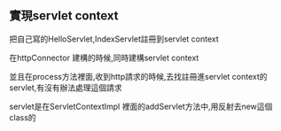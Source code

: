 ## 實現servlet context

把自己寫的HelloServlet,IndexServlet註冊到servlet context

在httpConnector 建構的時候,同時建構servlet context

並且在process方法裡面,收到http請求的時候,去找註冊進servlet context的 servlet,有沒有辦法處理這個請求

servlet是在ServletContextImpl 裡面的addServlet方法中,用反射去new這個class的